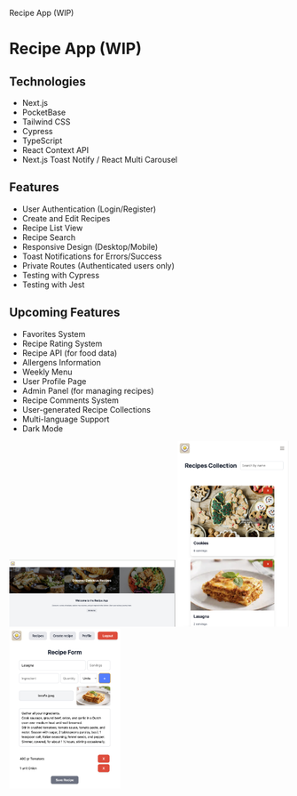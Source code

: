 Recipe App (WIP)

# Recipe App (WIP)

## Technologies

- Next.js
- PocketBase
- Tailwind CSS
- Cypress
- TypeScript
- React Context API
- Next.js Toast Notify / React Multi Carousel

## Features

- User Authentication (Login/Register)
- Create and Edit Recipes
- Recipe List View
- Recipe Search
- Responsive Design (Desktop/Mobile)
- Toast Notifications for Errors/Success
- Private Routes (Authenticated users only)
- Testing with Cypress
- Testing with Jest

## Upcoming Features

- Favorites System
- Recipe Rating System
- Recipe API (for food data)
- Allergens Information
- Weekly Menu
- User Profile Page
- Admin Panel (for managing recipes)
- Recipe Comments System
- User-generated Recipe Collections
- Multi-language Support
- Dark Mode

<img src="./public/images/githubImages/githubImages-1.png" alt="Recipe App" width="300"/>  
<img src="./public/images/githubImages/githubImages-3.png" alt="Recipe App" width="200"/>
<img src="./public/images/githubImages/githubImages-2.png" alt="Recipe App" width="200"/>

